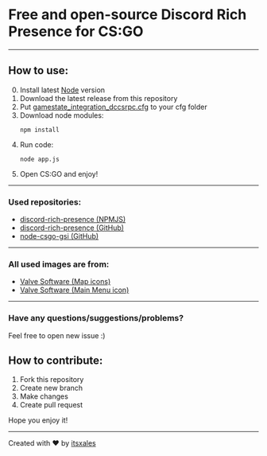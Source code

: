 # Free and open-source Discord Rich Presence for CS:GO

---
## How to use:
0. Install latest [Node](https://nodejs.org/) version
1. Download the latest release from this repository
2. Put [gamestate_integration_dccsrpc.cfg](PUT-THIS-FILE-IN-CSGO-CFG-FOLDER/gamestate_integration_dccsrpc.cfg) to your cfg folder
3. Download node modules:
    ```shell
    npm install
    ```
4. Run code:
    ```shell
    node app.js
    ```
5. Open CS:GO and enjoy!
---
### Used repositories:
- [discord-rich-presence (NPMJS)](https://www.npmjs.com/package/discord-rich-presence)
- [discord-rich-presence (GitHub)](https://github.com/devsnek/discord-rich-presence)
- [node-csgo-gsi (GitHub)](https://github.com/ShaunLWM/node-csgo-gsi)

---
### All used images are from:
- [Valve Software (Map icons)](https://developer.valvesoftware.com/wiki/Counter-Strike:_Global_Offensive/Maps)
- [Valve Software (Main Menu icon)](https://developer.valvesoftware.com/wiki/Counter-Strike:_Global_Offensive)
---
### Have any questions/suggestions/problems?
Feel free to open new issue :)

## How to contribute:
1. Fork this repository
2. Create new branch
3. Make changes
4. Create pull request

Hope you enjoy it!

---

Created with ❤️ by [itsxales](https://github.com/itsxales)
